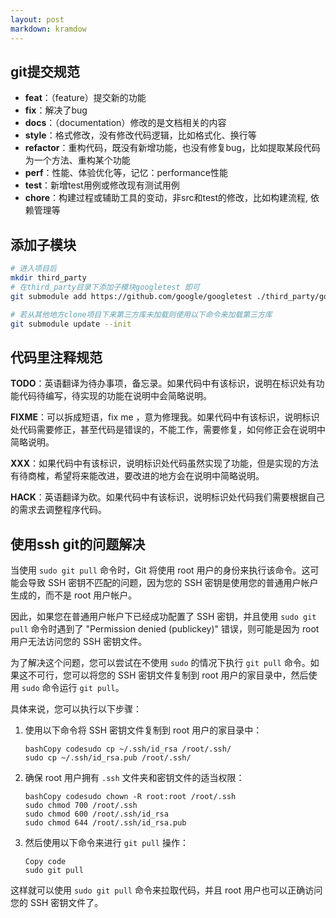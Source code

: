 ```yaml
---
layout: post
markdown: kramdow
---
```

## git提交规范

- **feat**：（feature）提交新的功能
- **fix**：解决了bug
- **docs**：（documentation）修改的是文档相关的内容
- **style**：格式修改，没有修改代码逻辑，比如格式化、换行等
- **refactor**：重构代码，既没有新增功能，也没有修复bug，比如提取某段代码为一个方法、重构某个功能
- **perf**：性能、体验优化等，记忆：performance性能
- **test**：新增test用例或修改现有测试用例
- **chore**：构建过程或辅助工具的变动，非src和test的修改，比如构建流程, 依赖管理等



## 添加子模块

```bash
# 进入项目后
mkdir third_party
# 在third_party目录下添加子模块googletest 即可
git submodule add https://github.com/google/googletest ./third_party/googletest

# 若从其他地方clone项目下来第三方库未加载则使用以下命令来加载第三方库
git submodule update --init
```



## 代码里注释规范

**TODO**：英语翻译为待办事项，备忘录。如果代码中有该标识，说明在标识处有功能代码待编写，待实现的功能在说明中会简略说明。

**FIXME**：可以拆成短语，fix me ，意为修理我。如果代码中有该标识，说明标识处代码需要修正，甚至代码是错误的，不能工作，需要修复，如何修正会在说明中简略说明。

**XXX**：如果代码中有该标识，说明标识处代码虽然实现了功能，但是实现的方法有待商榷，希望将来能改进，要改进的地方会在说明中简略说明。

**HACK**：英语翻译为砍。如果代码中有该标识，说明标识处代码我们需要根据自己的需求去调整程序代码。



## 使用ssh git的问题解决

当使用 `sudo git pull` 命令时，Git 将使用 root 用户的身份来执行该命令。这可能会导致 SSH 密钥不匹配的问题，因为您的 SSH 密钥是使用您的普通用户帐户生成的，而不是 root 用户帐户。

因此，如果您在普通用户帐户下已经成功配置了 SSH 密钥，并且使用 `sudo git pull` 命令时遇到了 "Permission denied (publickey)" 错误，则可能是因为 root 用户无法访问您的 SSH 密钥文件。

为了解决这个问题，您可以尝试在不使用 `sudo` 的情况下执行 `git pull` 命令。如果这不可行，您可以将您的 SSH 密钥文件复制到 root 用户的家目录中，然后使用 `sudo` 命令运行 `git pull`。

具体来说，您可以执行以下步骤：

1. 使用以下命令将 SSH 密钥文件复制到 root 用户的家目录中：

   ```
   bashCopy codesudo cp ~/.ssh/id_rsa /root/.ssh/
   sudo cp ~/.ssh/id_rsa.pub /root/.ssh/
   ```

2. 确保 root 用户拥有 `.ssh` 文件夹和密钥文件的适当权限：

   ```
   bashCopy codesudo chown -R root:root /root/.ssh
   sudo chmod 700 /root/.ssh
   sudo chmod 600 /root/.ssh/id_rsa
   sudo chmod 644 /root/.ssh/id_rsa.pub
   ```

3. 然后使用以下命令来进行 `git pull` 操作：

   ```
   Copy code
   sudo git pull
   ```

这样就可以使用 `sudo git pull` 命令来拉取代码，并且 root 用户也可以正确访问您的 SSH 密钥文件了。